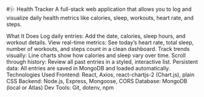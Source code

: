 #🩺 Health Tracker
A full-stack web application that allows you to log and visualize daily health metrics like calories, sleep, workouts, heart rate, and steps.

What It Does
Log daily entries: Add the date, calories, sleep hours, and workout details.
View real-time metrics: See today’s heart rate, total sleep, number of workouts, and steps count in a clean dashboard.
Track trends visually: Line charts show how calories and sleep vary over time.
Scroll through history: Review all past entries in a styled, interactive list.
Persistent data: All entries are saved in MongoDB and loaded automatically.
Technologies Used
Frontend: React, Axios, react-chartjs-2 (Chart.js), plain CSS
Backend: Node.js, Express, Mongoose, CORS
Database: MongoDB (local or Atlas)
Dev Tools: Git, dotenv, npm
